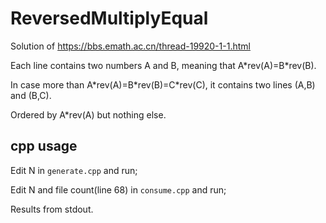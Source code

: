 # ReversedMultiplyEqual

Solution of https://bbs.emath.ac.cn/thread-19920-1-1.html

Each line contains two numbers A and B, meaning that A\*rev(A)=B\*rev(B).

In case more than A\*rev(A)=B\*rev(B)=C\*rev(C), it contains two lines (A,B) and (B,C).

Ordered by A\*rev(A) but nothing else.

## cpp usage

Edit N in `generate.cpp` and run;

Edit N and file count(line 68) in `consume.cpp` and run;

Results from stdout.